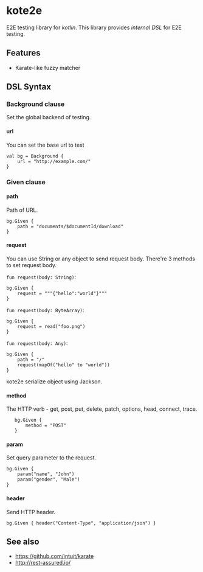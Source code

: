 kote2e
======

E2E testing library for *kotlin*.
This library provides *internal DSL* for E2E testing.

## Features

 * Karate-like fuzzy matcher

## DSL Syntax

### Background clause

Set the global backend of testing.

#### url

You can set the base url to test

    val bg = Background {
        url = "http://example.com/"
    }


### Given clause

#### path

Path of URL.

    bg.Given {
        path = "documents/$documentId/download"
    }

#### request

You can use String or any object to send request body.
There're 3 methods to set request body.

`fun request(body: String)`:

    bg.Given {
        request = """{"hello":"world"}"""
    }

`fun request(body: ByteArray)`:

    bg.Given {
        request = read("foo.png")
    }

`fun request(body: Any)`:

    bg.Given {
        path = "/"
        request(mapOf("hello" to "world"))
    }

kote2e serialize object using Jackson.

    
#### method

The HTTP verb - get, post, put, delete, patch, options, head, connect, trace.

       bg.Given {
           method = "POST"
       }

#### param

Set query parameter to the request.

    bg.Given {
        param("name", "John")
        param("gender", "Male")
    }


#### header

Send HTTP header.

    bg.Given { header("Content-Type", "application/json") }

## See also

 * https://github.com/intuit/karate
 * http://rest-assured.io/
